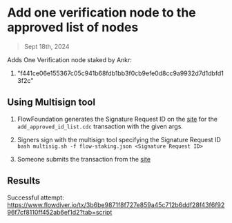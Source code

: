 # Add one verification node to the approved list of nodes

> Sept 18th, 2024

Adds One Verification node staked by Ankr:

1. "f441ce06e155367c05c941b68fdb1bb3f0cb9efe0d8cc9a9932d7d1dbfd13f2c"


## Using Multisign tool

1. FlowFoundation generates the Signature Request ID on the [site](https://flow-multisig-git-service-account-onflow.vercel.app/mainnet) for the `add_approved_id_list.cdc` transaction with the given args.

2. Signers sign with the multisign tool specifying the Signature Request ID
   `bash multisig.sh -f flow-staking.json <Signature Request ID>`

3. Someone submits the transaction from the [site](https://flow-multisig-git-service-account-onflow.vercel.app/mainnet)


## Results


Successful attempt: https://www.flowdiver.io/tx/3b6be9871f8f727e859a45c712b6ddf28f43f6f9296f7cf8110ff452ab6ef1d2?tab=script

